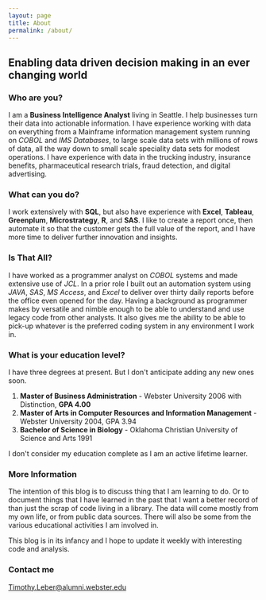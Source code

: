```yaml
---
layout: page
title: About
permalink: /about/
---
```


## Enabling data driven decision making in an ever changing world

### Who are you?

I am a **Business Intelligence Analyst** living in Seattle.  I help businesses turn their data into actionable information.  I have experience working with data on everything from a Mainframe information management system running on *COBOL* and *IMS Databases*, to large scale data sets with millions of rows of data, all the way down to small scale speciality data sets for modest operations.  I have experience with data in the trucking industry, insurance benefits, pharmaceutical research trials, fraud detection, and digital advertising.

### What can you do?

I work extensively with **SQL**, but also have experience with **Excel**, **Tableau**, **Greenplum**, **Microstrategy**, **R**, and **SAS**.  I like to create a report once, then automate it so that the customer gets the full value of the report, and I have more time to deliver further innovation and insights.

### Is That All?

I have worked as a programmer analyst on *COBOL* systems and made extensive use of *JCL*.  In a prior role I built out an automation system using *JAVA*, *SAS*, *MS Access*, and *Excel* to deliver over thirty daily reports before the office even opened for the day.  Having a background as programmer makes by versatile and nimble enough to be able to understand and use legacy code from other analysts.  It also gives me the ability to be able to pick-up whatever is the preferred coding system in any environment I work in.

### What is your education level?

I have three degrees at present.  But I don't anticipate adding any new ones soon.

1. **Master of Business Administration** - Webster University 2006 with Distinction, **GPA 4.00**
2. **Master of Arts in Computer Resources and Information Management** - Webster University 2004, GPA 3.94
3. **Bachelor of Science in Biology** - Oklahoma Christian University of Science and Arts 1991

I don't consider my education complete as I am an active lifetime learner.

### More Information

The intention of this blog is to discuss thing that I am learning to do.  Or to document things that I have learned in the past that I want a better record of than just the scrap of code living in a library.  The data will come mostly from my own life, or from public data sources.  There will also be some from the various educational activities I am involved in.

This blog is in its infancy and I hope to update it weekly with interesting code and analysis.

### Contact me

[Timothy.Leber@alumni.webster.edu](mailto:Timothy.Leber@alumni.webster.edu)
